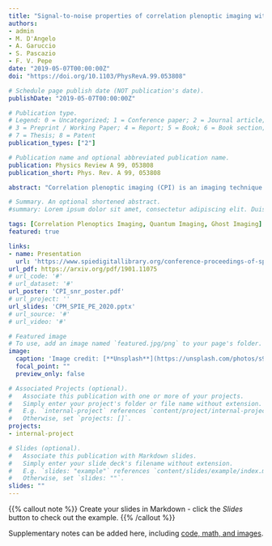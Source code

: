 ```yaml
---
title: "Signal-to-noise properties of correlation plenoptic imaging with chaotic light"
authors:
- admin
- M. D'Angelo
- A. Garuccio
- S. Pascazio
- F. V. Pepe
date: "2019-05-07T00:00:00Z"
doi: "https://doi.org/10.1103/PhysRevA.99.053808"

# Schedule page publish date (NOT publication's date).
publishDate: "2019-05-07T00:00:00Z"

# Publication type.
# Legend: 0 = Uncategorized; 1 = Conference paper; 2 = Journal article;
# 3 = Preprint / Working Paper; 4 = Report; 5 = Book; 6 = Book section;
# 7 = Thesis; 8 = Patent
publication_types: ["2"]

# Publication name and optional abbreviated publication name.
publication: Physics Review A 99, 053808
publication_short: Phys. Rev. A 99, 053808

abstract: "Correlation plenoptic imaging (CPI) is an imaging technique that exploits the correlations between the intensity fluctuations of light to perform the typical tasks of plenoptic imaging (namely, refocusing out-of-focus parts of the scene, extending the depth of field, and performing three-dimensional reconstruction) without entailing a loss of spatial resolution. Here, we consider two different CPI schemes based on chaotic light, both employing ghost imaging: the first one to image the object, the second one to image the focusing element. We characterize their noise properties in terms of the signal-to-noise ratio (SNR) and compare their performances. We find that the SNR can be significantly easier to control in the second CPI scheme involving standard imaging of the object; under adequate conditions, this scheme enables the number of frames for achieving the same SNR to be reduced by 1 order of magnitude."

# Summary. An optional shortened abstract.
#summary: Lorem ipsum dolor sit amet, consectetur adipiscing elit. Duis posuere tellus ac convallis placerat. Proin tincidunt magna sed ex sollicitudin condimentum.

tags: [Correlation Plenoptics Imaging, Quantum Imaging, Ghost Imaging]
featured: true

links:
- name: Presentation
  url: 'https://www.spiedigitallibrary.org/conference-proceedings-of-spie/11347/1134713/Signal-to-noise-ratio-in-correlation-plenoptic-imaging/10.1117/12.2555701.short?SSO=1'
url_pdf: https://arxiv.org/pdf/1901.11075
# url_code: '#'
# url_dataset: '#'
url_poster: 'CPI_snr_poster.pdf'
# url_project: ''
url_slides: 'CPM_SPIE_PE_2020.pptx' 
# url_source: '#'
# url_video: '#'

# Featured image
# To use, add an image named `featured.jpg/png` to your page's folder. 
image:
  caption: 'Image credit: [**Unsplash**](https://unsplash.com/photos/s9CC2SKySJM)'
  focal_point: ""
  preview_only: false

# Associated Projects (optional).
#   Associate this publication with one or more of your projects.
#   Simply enter your project's folder or file name without extension.
#   E.g. `internal-project` references `content/project/internal-project/index.md`.
#   Otherwise, set `projects: []`.
projects:
- internal-project

# Slides (optional).
#   Associate this publication with Markdown slides.
#   Simply enter your slide deck's filename without extension.
#   E.g. `slides: "example"` references `content/slides/example/index.md`.
#   Otherwise, set `slides: ""`.
slides: ""
---
```


{{% callout note %}}
Create your slides in Markdown - click the *Slides* button to check out the example.
{{% /callout %}}

Supplementary notes can be added here, including [code, math, and images](https://wowchemy.com/docs/writing-markdown-latex/).
